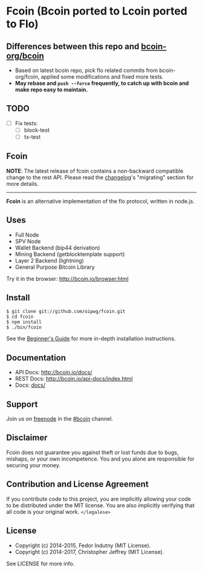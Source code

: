 # Fcoin (Bcoin ported to Lcoin ported to Flo)

## Differences between this repo and [bcoin-org/bcoin](https://github.com/bcoin-org/bcoin)

* Based on latest bcoin repo, pick flo related commits from bcoin-org/fcoin, applied some modifications and fixed more tests.
* **May rebase and `push --force` frequently, to catch up with bcoin and make repo easy to maintain.**

## TODO

* [ ] Fix tests:
    * [ ] block-test
    * [ ] tx-test

## Fcoin

__NOTE__: The latest release of fcoin contains a non-backward compatible change
to the rest API. Please read the [changelog]'s "migrating" section for more
details.

---

**Fcoin** is an alternative implementation of the flo protocol, written in
node.js.

## Uses

- Full Node
- SPV Node
- Wallet Backend (bip44 derivation)
- Mining Backend (getblocktemplate support)
- Layer 2 Backend (lightning)
- General Purpose Bitcoin Library

Try it in the browser: http://bcoin.io/browser.html

## Install

```
$ git clone git://github.com/oipwg/fcoin.git
$ cd fcoin
$ npm install
$ ./bin/fcoin
```

See the [Beginner's Guide][guide] for more in-depth installation instructions.

## Documentation

- API Docs: http://bcoin.io/docs/
- REST Docs: http://bcoin.io/api-docs/index.html
- Docs: [docs/](docs/README.md)

## Support

Join us on [freenode][freenode] in the [#bcoin][irc] channel.

## Disclaimer

Fcoin does not guarantee you against theft or lost funds due to bugs, mishaps,
or your own incompetence. You and you alone are responsible for securing your
money.

## Contribution and License Agreement

If you contribute code to this project, you are implicitly allowing your code
to be distributed under the MIT license. You are also implicitly verifying that
all code is your original work. `</legalese>`

## License

- Copyright (c) 2014-2015, Fedor Indutny (MIT License).
- Copyright (c) 2014-2017, Christopher Jeffrey (MIT License).

See LICENSE for more info.

[purse]: https://purse.io
[guide]: https://github.com/bcoin-org/bcoin/blob/master/docs/Beginner's-Guide.md
[freenode]: https://freenode.net/
[irc]: irc://irc.freenode.net/bcoin
[changelog]: https://github.com/bcoin-org/bcoin/blob/master/CHANGELOG.md
